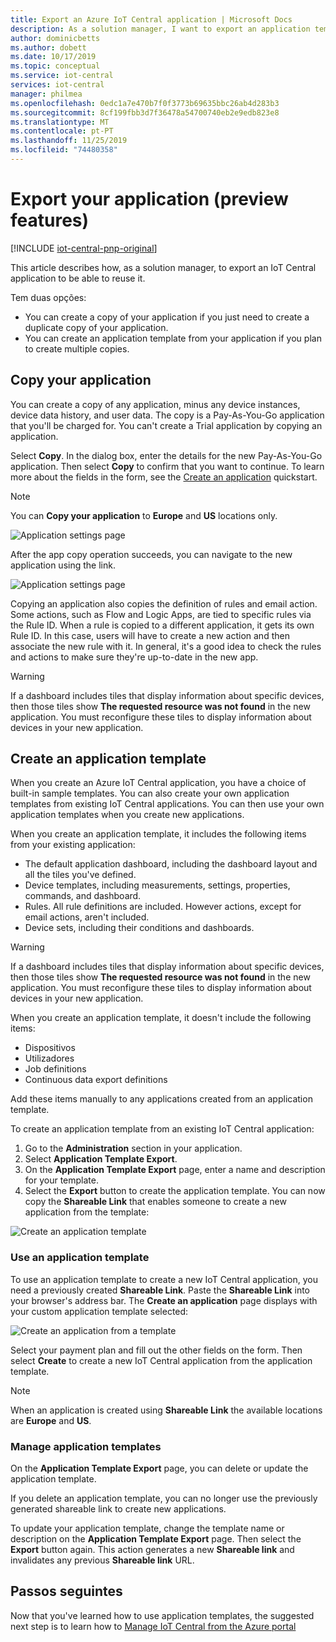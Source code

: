 ```yaml
---
title: Export an Azure IoT Central application | Microsoft Docs
description: As a solution manager, I want to export an application template to be able to reuse it.
author: dominicbetts
ms.author: dobett
ms.date: 10/17/2019
ms.topic: conceptual
ms.service: iot-central
services: iot-central
manager: philmea
ms.openlocfilehash: 0edc1a7e470b7f0f3773b69635bbc26ab4d283b3
ms.sourcegitcommit: 8cf199fbb3d7f36478a54700740eb2e9edb823e8
ms.translationtype: MT
ms.contentlocale: pt-PT
ms.lasthandoff: 11/25/2019
ms.locfileid: "74480358"
---
```

# <a name="export-your-application-preview-features"></a>Export your application (preview features)

[!INCLUDE [iot-central-pnp-original](../../../includes/iot-central-pnp-original-note.md)]

This article describes how, as a solution manager, to export an IoT Central application to be able to reuse it.

Tem duas opções:

- You can create a copy of your application if you just need to create a duplicate copy of your application.
- You can create an application template from your application if you plan to create multiple copies.

## <a name="copy-your-application"></a>Copy your application

You can create a copy of any application, minus any device instances, device data history, and user data. The copy is a Pay-As-You-Go application that you'll be charged for. You can't create a Trial application by copying an application.

Select **Copy**. In the dialog box, enter the details for the new Pay-As-You-Go application. Then select **Copy** to confirm that you want to continue. To learn more about the fields in the form, see the [Create an application](quick-deploy-iot-central.md) quickstart.

> [!NOTE]
> You can **Copy your application** to **Europe** and **US** locations only.

![Application settings page](media/howto-use-app-templates/appcopy2.png)

After the app copy operation succeeds, you can navigate to the new application using the link.

![Application settings page](media/howto-use-app-templates/appcopy3a.png)

Copying an application also copies the definition of rules and email action. Some actions, such as Flow and  Logic Apps, are tied to specific rules via the Rule ID. When a rule is copied to a different application, it gets its own Rule ID. In this case, users will have to create a new action and then associate the new rule with it. In general, it's a good idea to check the rules and actions to make sure they're up-to-date in the new app.

> [!WARNING]
> If a dashboard includes tiles that display information about specific devices, then those tiles show **The requested resource was not found** in the new application. You must reconfigure these tiles to display information about devices in your new application.

## <a name="create-an-application-template"></a>Create an application template

When you create an Azure IoT Central application, you have a choice of built-in sample templates. You can also create your own application templates from existing IoT Central applications. You can then use your own application templates when you create new applications.

When you create an application template, it includes the following items from your existing application:

- The default application dashboard, including the dashboard layout and all the tiles you've defined.
- Device templates, including measurements, settings, properties, commands, and dashboard.
- Rules. All rule definitions are included. However actions, except for email actions, aren't included.
- Device sets, including their conditions and dashboards.

> [!WARNING]
> If a dashboard includes tiles that display information about specific devices, then those tiles show **The requested resource was not found** in the new application. You must reconfigure these tiles to display information about devices in your new application.

When you create an application template, it doesn't include the following items:

- Dispositivos
- Utilizadores
- Job definitions
- Continuous data export definitions

Add these items manually to any applications created from an application template.

To create an application template from an existing IoT Central application:

1. Go to the **Administration** section in your application.
1. Select **Application Template Export**.
1. On the **Application Template Export** page, enter a name and description for your template.
1. Select the **Export** button to create the application template. You can now copy the **Shareable Link** that enables someone to create a new application from the template:

![Create an application template](media/howto-use-app-templates/create-template.png)

### <a name="use-an-application-template"></a>Use an application template

To use an application template to create a new IoT Central application, you need a previously created **Shareable Link**. Paste the **Shareable Link** into your browser's address bar. The **Create an application** page displays with your custom application template selected:

![Create an application from a template](media/howto-use-app-templates/create-app.png)

Select your payment plan and fill out the other fields on the form. Then select **Create** to create a new IoT Central application from the application template.

> [!NOTE]
> When an application is created using **Shareable Link** the available locations are **Europe** and **US**.

### <a name="manage-application-templates"></a>Manage application templates

On the **Application Template Export** page, you can delete or update the application template.

If you delete an application template, you can no longer use the previously generated shareable link to create new applications.

To update your application template, change the template name or description on the **Application Template Export** page. Then select the **Export** button again. This action generates a new **Shareable link** and invalidates any previous **Shareable link** URL.

## <a name="next-steps"></a>Passos seguintes

Now that you've learned how to use application templates, the suggested next step is to learn how to [Manage IoT Central from the Azure portal](../core/howto-manage-iot-central-from-portal.md?toc=/azure/iot-central/preview/toc.json&bc=/azure/iot-central/preview/breadcrumb/toc.json)
